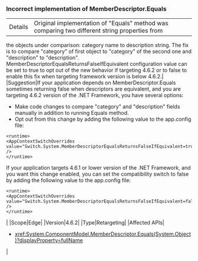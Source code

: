 ### Incorrect implementation of MemberDescriptor.Equals

|   |   |
|---|---|
|Details|Original implementation of &quot;Equals&quot; method was comparing two different string properties from
the objects under comparison: category name to description string. The fix is to compare
&quot;category&quot; of first object to &quot;category&quot; of the second one and &quot;description&quot; to &quot;description&quot;.
MemberDescriptorEqualsReturnsFalseIfEquivalent configuration value can be set to true to opt out of
the new behavior if targeting 4.6.2 or to false to enable this fix when targeting framework
version is below 4.6.2.|
|Suggestion|If your application depends on MemberDescriptor.Equals sometimes returning false when descriptors
are equivalent, and you are targeting 4.6.2 version of the .NET Framework, you have several options:<br /><ul><li>Make code changes to compare &quot;category&quot; and &quot;description&quot; fields manually in addition to
running Equals method.</li><li>Opt out from this change by adding the following value to the app.config file:</li></ul><pre><code>&lt;runtime&gt;<br />&lt;AppContextSwitchOverrides value=&quot;Switch.System.MemberDescriptorEqualsReturnsFalseIfEquivalent=true&quot; /&gt;<br />&lt;/runtime&gt;</code></pre>If your application targets 4.6.1 or lower version of the .NET Framework, and you want this change
enabled, you can set the compatibility switch to false by adding the following value to the
app.config file:<br /><pre><code>&lt;runtime&gt;<br />&lt;AppContextSwitchOverrides value=&quot;Switch.System.MemberDescriptorEqualsReturnsFalseIfEquivalent=false&quot; /&gt;<br />&lt;/runtime&gt;</code></pre>|
|Scope|Edge|
|Version|4.6.2|
|Type|Retargeting|
|Affected APIs|<ul><li><xref:System.ComponentModel.MemberDescriptor.Equals(System.Object)?displayProperty=fullName></li></ul>|
